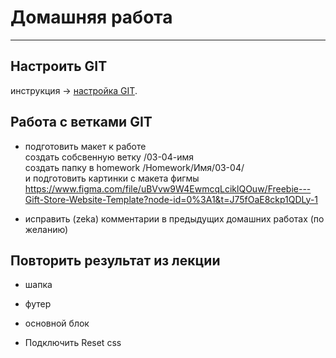 # Домашняя работа  

---  
## Настроить GIT 
инструкция -> [настройка GIT](https://github.com/Coursor-Frontend/cursor_fe_5/blob/main/Homeworks/Homework/03/git.md).

## Работа с ветками GIT  
- подготовить макет к работе  
создать собсвенную ветку /03-04-имя  
создать папку в homework /Homework/Имя/03-04/  
и подготовить картинки с макета фигмы  
https://www.figma.com/file/uBVvw9W4EwmcqLciklQOuw/Freebie---Gift-Store-Website-Template?node-id=0%3A1&t=J75fOaE8ckp1QDLy-1  

- исправить (zeka) комментарии в предыдущих домашних работах (по желанию)   

## Повторить результат из лекции  
- шапка  
- футер  
- основной блок  

- Подключить Reset css 


